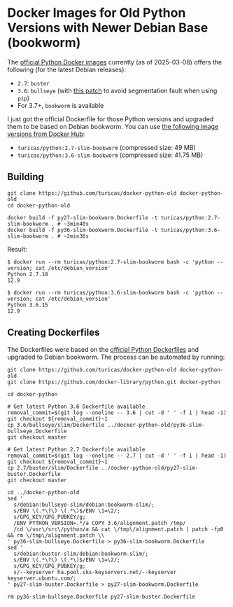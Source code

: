 # Docker Images for Old Python Versions with Newer Debian Base (bookworm)

The [official Python Docker images](https://hub.docker.com/_/python) currently (as of 2025-03-08) offers the following
(for the latest Debian releases):

- `2.7`: `buster`
- `3.6`: `bullseye` (with [this patch](https://github.com/pyenv/pyenv-virtualenv/issues/410#issuecomment-1125942002) to
  avoid segmentation fault when using `pip`)
- For 3.7+, `bookworm` is available

I just got the official Dockerfile for those Python versions and upgraded them to be based on Debian bookworm. You can
use [the following image versions from Docker Hub](https://hub.docker.com/r/turicas/python):

- `turicas/python:2.7-slim-bookworm` (compressed size: 49 MB)
- `turicas/python:3.6-slim-bookworm` (compressed size: 41.75 MB)


## Building

```shell
git clone https://github.com/turicas/docker-python-old docker-python-old
cd docker-python-old

docker build -f py27-slim-bookworm.Dockerfile -t turicas/python:2.7-slim-bookworm . # ~3min40s
docker build -f py36-slim-bookworm.Dockerfile -t turicas/python:3.6-slim-bookworm . # ~2min36s
```

Result:

```
$ docker run --rm turicas/python:2.7-slim-bookworm bash -c 'python --version; cat /etc/debian_version'
Python 2.7.18
12.9

$ docker run --rm turicas/python:3.6-slim-bookworm bash -c 'python --version; cat /etc/debian_version'
Python 3.6.15
12.9
```


## Creating Dockerfiles

The Dockerfiles were based on the [official Python Dockerfiles](https://github.com/docker-library/python) and
upgraded to Debian bookworm. The process can be automated by running:

```
git clone https://github.com/turicas/docker-python-old docker-python-old
git clone https://github.com/docker-library/python.git docker-python

cd docker-python

# Get latest Python 3.6 Dockerfile available
removal_commit=$(git log --oneline -- 3.6 | cut -d ' ' -f 1 | head -1)
git checkout ${removal_commit}~1
cp 3.6/bullseye/slim/Dockerfile ../docker-python-old/py36-slim-bullseye.Dockerfile
git checkout master

# Get latest Python 2.7 Dockerfile available
removal_commit=$(git log --oneline -- 2.7 | cut -d ' ' -f 1 | head -1)
git checkout ${removal_commit}~1
cp 2.7/buster/slim/Dockerfile ../docker-python-old/py27-slim-buster.Dockerfile
git checkout master

cd ../docker-python-old
sed '
  s/debian:bullseye-slim/debian:bookworm-slim/;
  s/ENV \(.*\?\) \(.*\)$/ENV \1=\2/;
  s/GPG_KEY/GPG_PUBKEY/g;
  /ENV PYTHON_VERSION=.*/a COPY 3.6/alignment.patch /tmp/
  /cd \/usr\/src\/python/a && cat \/tmp\/alignment.patch | patch -fp0 && rm \/tmp\/alignment.patch \\
' py36-slim-bullseye.Dockerfile > py36-slim-bookworm.Dockerfile
sed '
  s/debian:buster-slim/debian:bookworm-slim/;
  s/ENV \(.*\?\) \(.*\)$/ENV \1=\2/;
  s/GPG_KEY/GPG_PUBKEY/g;
  s/--keyserver ha.pool.sks-keyservers.net/--keyserver keyserver.ubuntu.com/;
' py27-slim-buster.Dockerfile > py27-slim-bookworm.Dockerfile

rm py36-slim-bullseye.Dockerfile py27-slim-buster.Dockerfile
```
